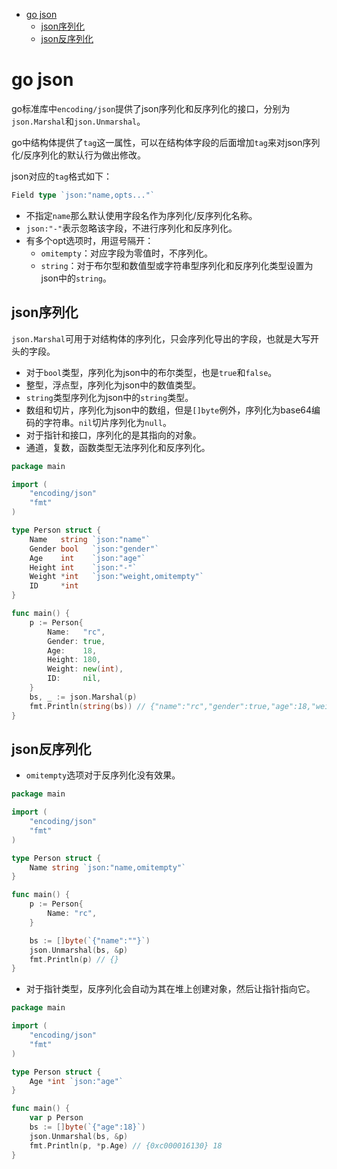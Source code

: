 - [go json](#go-json)
  - [json序列化](#json序列化)
  - [json反序列化](#json反序列化)

# go json

go标准库中`encoding/json`提供了json序列化和反序列化的接口，分别为`json.Marshal`和`json.Unmarshal`。

go中结构体提供了`tag`这一属性，可以在结构体字段的后面增加`tag`来对json序列化/反序列化的默认行为做出修改。

json对应的`tag`格式如下：

```go
Field type `json:"name,opts..."`
```

- 不指定`name`那么默认使用字段名作为序列化/反序列化名称。
- `json:"-"`表示忽略该字段，不进行序列化和反序列化。
- 有多个opt选项时，用逗号隔开：
  - `omitempty`：对应字段为零值时，不序列化。
  - `string`：对于布尔型和数值型或字符串型序列化和反序列化类型设置为json中的`string`。

## json序列化

`json.Marshal`可用于对结构体的序列化，只会序列化导出的字段，也就是大写开头的字段。

- 对于`bool`类型，序列化为json中的布尔类型，也是`true`和`false`。
- 整型，浮点型，序列化为json中的数值类型。
- `string`类型序列化为json中的`string`类型。
- 数组和切片，序列化为json中的数组，但是`[]byte`例外，序列化为base64编码的字符串。`nil`切片序列化为`null`。
- 对于指针和接口，序列化的是其指向的对象。
- 通道，复数，函数类型无法序列化和反序列化。

```go
package main

import (
	"encoding/json"
	"fmt"
)

type Person struct {
	Name   string `json:"name"`
	Gender bool   `json:"gender"`
	Age    int    `json:"age"`
	Height int    `json:"-"`
	Weight *int   `json:"weight,omitempty"`
	ID     *int
}

func main() {
	p := Person{
		Name:   "rc",
		Gender: true,
		Age:    18,
		Height: 180,
		Weight: new(int),
		ID:     nil,
	}
	bs, _ := json.Marshal(p)
	fmt.Println(string(bs)) // {"name":"rc","gender":true,"age":18,"weight":0,"ID":null}
}

```

## json反序列化

- `omitempty`选项对于反序列化没有效果。

```go
package main

import (
	"encoding/json"
	"fmt"
)

type Person struct {
	Name string `json:"name,omitempty"`
}

func main() {
	p := Person{
		Name: "rc",
	}

	bs := []byte(`{"name":""}`)
	json.Unmarshal(bs, &p)
	fmt.Println(p) // {}
}
```

- 对于指针类型，反序列化会自动为其在堆上创建对象，然后让指针指向它。

```go
package main

import (
	"encoding/json"
	"fmt"
)

type Person struct {
	Age *int `json:"age"`
}

func main() {
	var p Person
	bs := []byte(`{"age":18}`)
	json.Unmarshal(bs, &p)
	fmt.Println(p, *p.Age) // {0xc000016130} 18
}

```
